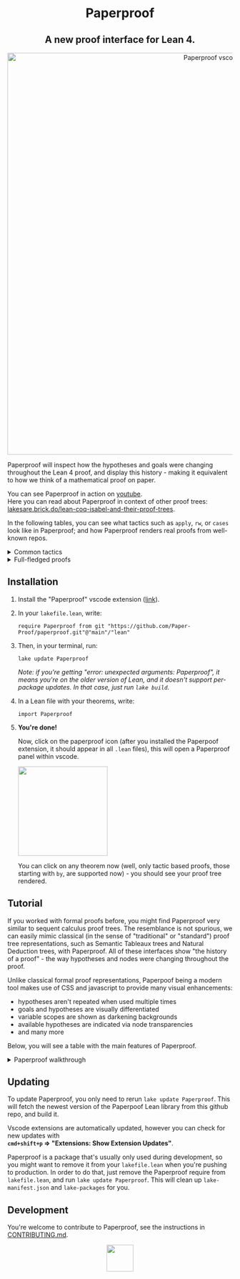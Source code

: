 <h1 align="center">Paperproof</h1>

<h2 align="center">
A new proof interface for Lean 4.  
</h2>

<div align="center">
  <img width="900" alt="Paperproof vscode" src="https://github.com/Paper-Proof/paperproof/assets/7578559/a5792103-6de4-4e98-aa7a-4bcf51aabd47">
</div>

Paperproof will inspect how the hypotheses and goals were changing throughout the Lean 4 proof, and display this history - making it equivalent to how we think of a mathematical proof on paper.

You can see Paperproof in action on [youtube](https://www.youtube.com/watch?v=m6MuiHQmULY).  
Here you can read about Paperproof in context of other proof trees: [lakesare.brick.do/lean-coq-isabel-and-their-proof-trees](https://lakesare.brick.do/lean-coq-isabel-and-their-proof-trees-yjnd2O2RgxwV).

In the following tables, you can see what tactics such as `apply`, `rw`, or `cases` look like in Paperproof; and how Paperproof renders real proofs from well-known repos.

<details>
  <summary>
    Common tactics
  </summary>

  <table>
  <tbody>
    
  <tr>
  <th>Lean</th>
  <th>Paperproof</th>
  </tr>
  <tr>
  <td colspan="2" align="center">

  **apply**
  </td>
  </tr>
  <tr>
  <td>

  ```lean
  theorem apply (a b: ℝ) : a = b := by
    apply le_antisymm
  ```

  </td>
  <td>
    <img width="222" alt="image" src="https://github.com/Paper-Proof/paperproof/assets/7578559/bd4f02d1-a1d4-47b2-8c4f-44059a79c543">
  </td>
  </tr>


  <tr><td colspan="2" align="center">

  **have**
  </td></tr>
  <td>

  ```lean
  theorem have (a b: ℝ)
  (h1: a ≤ b) (h2: b ≤ a) : True := by
    have hi := le_antisymm h1 h2
  ```

  </td>
  <td>
    <img width="378" alt="image" src="https://github.com/Paper-Proof/paperproof/assets/7578559/4f28df15-f5ea-4a9c-982f-5d81945beb41">
  </td>
  </tr>


  <tr><td colspan="2" align="center">

  **intro**
  </td></tr>
  <tr>
  <td>

  ```lean
  theorem intro
  : ∀ (N: ℕ), ∃ M, N + N = M := by
    intro n
  ```

  </td>
  <td>
    <img width="275" alt="image" src="https://github.com/Paper-Proof/paperproof/assets/7578559/e1d862cf-0bd8-4705-9ed2-66c282f5a73d">
  </td>
  </tr> 


  <tr><td colspan="2" align="center">

  **rw**
  </td></tr>
  <tr>
  <td>

  ```lean
  theorem rw (a b: ℕ)
  (h1: a = b) : (10 * a = 666) := by
    rw [h1]
  ```

  </td>
  <td>
    <img width="268" alt="image" src="https://github.com/Paper-Proof/paperproof/assets/7578559/cf57167c-b4ba-485b-8da2-e60af9f6b3ba">
  </td>
  </tr> 



  <tr><td colspan="2" align="center">

  **by_contra**
  </td></tr>
  <tr>
  <td>

  ```lean
  theorem by_contra (m: ℕ)
  : 2 ≤ m := by
    by_contra h
  ```

  </td>
  <td>
    <img width="152" alt="image" src="https://github.com/Paper-Proof/paperproof/assets/7578559/2b5fc5bf-783b-4b31-9135-9c24bf3a9d28">
  </td>
  </tr>


  <tr><td colspan="2" align="center">

  **use**
  </td></tr>
  <tr>
  <td>

  ```lean
  theorem use
  : ∃ x: ℕ, x = 5 := by
    use 42
  ```

  </td>
  <td>
    <img width="148" alt="image" src="https://github.com/Paper-Proof/paperproof/assets/7578559/e69ffe96-5bfa-4370-9c4c-bfbb2382e75d">
  </td>
  </tr>



  <tr><td colspan="2" align="center">

  **induction**
  </td></tr>
  <tr>
  <td>

  ```lean
  theorem induction (n: ℕ)
  : Nat.mul 0 n = 0 := by
    induction' n with k ih
  ```

  </td>
  <td>
    <img width="564" alt="image" src="https://github.com/Paper-Proof/paperproof/assets/7578559/45365de6-b5a2-4643-8e8e-82d1bd80f966">
  </td>
  </tr>


  <tr><td colspan="2" align="center">

  **cases**
  </td></tr>
  <tr>
  <td>

  ```lean
  theorem casesN (n: ℕ)
  : Nat.mul 0 n = 0 := by
    cases' n with m
  ```

  </td>
  <td>
    <img width="552" alt="image" src="https://github.com/Paper-Proof/paperproof/assets/7578559/b88c9f0c-6ecd-4a78-828f-de84c433a429">
  </td>
  </tr>
  <tr></tr>
  <tr>
  <td>

  ```lean
  theorem casesAnd (A B C: Prop)
  (h: A ∧ B) : C := by
    cases' h with a b
  ```

  </td>
  <td>
    <img width="485" alt="image" src="https://github.com/Paper-Proof/paperproof/assets/7578559/ec146278-c298-43a3-b793-91b00cf7082c">
  </td>
  </tr>
  <tr></tr>
  <tr>
  <td>

  ```lean
  theorem casesOr (A B C: Prop)
  (h: A ∨ B) : C := by
    cases' h with a b
  ```

  </td>
  <td>
    <img width="431" alt="image" src="https://github.com/Paper-Proof/paperproof/assets/7578559/d4e11a5f-32a5-463d-ad32-f874c098633b">
  </td>
  </tr>
  <tr></tr>
  <tr>
  <td>

  ```lean
  inductive Random where
    | hi: ℕ → String → Random
    | hello: (2 + 2 = 4) → Random 
    | wow: Random
  theorem casesRandom (C: Prop)
  (h: Random) : C := by
    cases' h with a b c
  ```

  </td>
  <td>
    <img width="546" alt="image" src="https://github.com/Paper-Proof/paperproof/assets/7578559/cc95c055-4172-4c84-ac62-2f3515fe2383">
  </td>
  </tr>

  </tbody>
  </table>
</details>

<details>
  <summary>
  Full-fledged proofs
  </summary>

  <table>
  <tbody>

  <tr></tr>
    
  <tr>
  <td align="center">

  **Mathematics in Lean (Jeremy Avigad, Patrick Massot)** <br/>([mathematics_in_lean/MIL/C05_Elementary_Number_Theory/solutions/Solutions_S03_Infinitely_Many_Primes.lean:155](https://github.com/leanprover-community/mathematics_in_lean/blob/4bc81ddea0a62c3bbd33cbfc4b4b501d2d0dfb03/MIL/C05_Elementary_Number_Theory/solutions/Solutions_S03_Infinitely_Many_Primes.lean#L155))
  </td>
  </tr>
  <tr>
  <td align="center">  
    <img width="1358" alt="Mathematics in Lean - Paperproof" src="https://github.com/Paper-Proof/paperproof/assets/7578559/765bc84e-4d4c-417f-877e-48bc9a0abe1c">
  </td>
  </tr>




  <tr>
  <td align="center">

  **Mathlib** <br/>([mathlib4/Mathlib/Algebra/Field/Power.lean:30](https://github.com/leanprover-community/mathlib4/blob/9893bbd22fdca4005b93c8dbff16c1d2de21bc1a/Mathlib/Algebra/Field/Power.lean#L30))
  </td>
  </tr>
  <tr>
  <td align="center">  
    <img width="1278" alt="Mathlib - Paperproof" src="https://github.com/Paper-Proof/paperproof/assets/7578559/2103c78e-be6d-46e6-b25d-86cbfb1a5fad">
  </td>
  </tr>



  <tr>
  <td align="center">

  **Hitchhiker's Guide to Logical Verification** <br/> **(Anne Baanen, Alexander Bentkamp, Jasmin Blanchette, Johannes Hölzl, Jannis Limperg)** <br/>
  ([logical_verification_2023/blob/main/lean/LoVe/LoVe05_FunctionalProgramming_Demo.lean:316](https://github.com/blanchette/logical_verification_2023/blob/f709e20d2cd515d4ede3e7d2db30103d4f58aaca/lean/LoVe/LoVe05_FunctionalProgramming_Demo.lean#L316))
  </td>
  </tr>
  <tr>
  <td align="center">
    <img width="1385" alt="Hitchhiker's Guide to Logical Verification - Paperproof" src="https://github.com/Paper-Proof/paperproof/assets/7578559/568e70e0-992e-4a65-a306-6c0693750fe8">
  </td>
  </tr>

  </tbody>
  </table>
</details>



## Installation

1. Install the "Paperproof" vscode extension ([link](https://marketplace.visualstudio.com/items?itemName=paperproof.paperproof)).

2. In your `lakefile.lean`, write:
    ```lean
    require Paperproof from git "https://github.com/Paper-Proof/paperproof.git"@"main"/"lean"
    ```

3. Then, in your terminal, run:
    ```shell
    lake update Paperproof
    ```

    *Note: if you're getting "error: unexpected arguments: Paperproof", it means you're on the older version of Lean, and it doesn't support per-package updates. In that case, just run `lake build`.*

4. In a Lean file with your theorems, write:
    ```lean
    import Paperproof
    ```

5. **You're done!**

    Now, click on the paperproof icon (after you installed the Paperpoof extension, it should appear in all `.lean` files), this will open a Paperproof panel within vscode.  

    <img width="200" src="https://github.com/Paper-Proof/paperproof/assets/7578559/fd077fbe-36a3-4e94-9fa8-b7a38ffd1eea"/>

    You can click on any theorem now (well, only tactic based proofs, those starting with `by`, are supported now) - you should see your proof tree rendered.

## Tutorial

If you worked with formal proofs before, you might find Paperproof very similar to sequent calculus proof trees. The resemblance is not spurious, we can easily mimic classical (in the sense of "traditional" or "standard") proof tree representations, such as Semantic Tableaux trees and Natural Deduction trees, with Paperproof. All of these interfaces show "the history of a proof" - the way hypotheses and nodes were changing throughout the proof.

Unlike classical formal proof representations, Paperpoof being a modern tool makes use of CSS and javascript to provide many visual enhancements:
- hypotheses aren't repeated when used multiple times
- goals and hypotheses are visually differentiated
- variable scopes are shown as darkening backgrounds
- available hypotheses are indicated via node transparencies
- and many more

Below, you will see a table with the main features of Paperproof.

<details>
  <summary>
  Paperproof walkthrough
  </summary>
  <table>
    
  <tbody>
    
  <tr>
  <th>Lean</th>
  <th>Paperproof</th>
  </tr>

  <tr>
  <td colspan="2" align="center">
  Hypotheses are displayed as green nodes, goals are displayed as red nodes, tactics are displayed as transparent nodes with dashed borders. 
  </td>
  </tr>

  <tr>
  <td>
  <img width="204" alt="image" src="https://github.com/Paper-Proof/paperproof/assets/7578559/afc8000f-ad15-4ed4-b1fa-6740745895c6">
  </td>
  <td>
    <img width="350" alt="image" src="https://github.com/Paper-Proof/paperproof/assets/7578559/287cf8e6-beeb-42a5-be5f-46eda9e956bd">
  </td>
  </tr>




  <tr>
  <td colspan="2" align="center">
  A proof should be read "towards the middle" - so, hypotheses should be read from top to bottom; and goals should be read bottom up.  

  </td>
  </tr>

  <tr>
  <td>
    
  <img width="308" alt="image" src="https://github.com/Paper-Proof/paperproof/assets/7578559/2bd007e9-6fb3-4f32-a17d-d010af53a798">


  </td>
  <td>
    <img width="350" alt="image" src="https://github.com/Paper-Proof/paperproof/assets/7578559/066bb876-e7d6-4980-a725-8fe82666b5e1">
  </td>
  </tr>




  <tr>
  <td colspan="2" align="center">
  If you drag these nodes around you will see arrows, however when tactic/goal/hypothesis nodes are stacked on top of each other the arrow will collapse into an invisible "0-length" arrow to facilitate with cleaner UI.
  </td>
  </tr>

  <tr>
  <td>
  </td>
  <td>
  <img width="350" alt="image" src="https://github.com/Paper-Proof/paperproof/assets/7578559/a5a45209-8822-463c-b942-b395578089e9">

  </td>
  </tr>




  <tr>
  <td colspan="2" align="center">
  Opaque nodes represent a focused goal, and currently available hypotheses.<br/>  
  In general - slightly darker backgrounds denote variable scopes - you can only use hypotheses that are in or outside of your scope box, you can never dive into another box. Don't overthink this however, we'll always highlight the available hypotheses as you're writing the proof, consider backgrounds a visual hint that will eventually become second nature.
  </td>
  </tr>

  <tr>
  <td>
  </td>
  <td>
    <img width="350" alt="image" src="https://github.com/Paper-Proof/paperproof/assets/7578559/01251e80-6c43-40d2-9439-1f967d978586">

  </td>
  </tr>




  <tr>
  <td colspan="2" align="center">
  To zoom in on a particular dark box, you can click on it.
  </td>
  </tr>

  <tr>
  <td>
  </td>
  <td>
    <img width="350" alt="image" src="https://github.com/Paper-Proof/paperproof/assets/7578559/5408a108-f754-45d7-b4ad-819e4930bc5e">
  </td>
  </tr>

  <tr>
  <td colspan="2" align="center">
    To copy text of a particular tactic/hypothesis/goal, right-click on that node. 
  </td>
  </tr>

  <tr>
  <td>
  </td>
  <td>
    <img width="241" alt="image" src="https://github.com/Paper-Proof/paperproof/assets/7578559/dbf84af0-32cb-424f-bbf8-ddde5c83b287">
  </td>
  </tr>



  </tbody>
  </table>
</details>

## Updating

To update Paperproof, you only need to rerun `lake update Paperproof`. This will fetch the newest version of the Paperpoof Lean library from this github repo, and build it.

Vscode extensions are automatically updated, however you can check for new updates with  
**`cmd+shift+p` => "Extensions: Show Extension Updates"**.  

Paperproof is a package that's usually only used during development, so you might want to remove it from your `lakefile.lean` when you're pushing to production. In order to do that, just remove the Paperproof require from `lakefile.lean`, and run `lake update Paperproof`. This will clean up `lake-manifest.json` and `lake-packages` for you.

## Development

You're welcome to contribute to Paperproof, see the instructions in [CONTRIBUTING.md](https://github.com/Paper-Proof/paperproof/blob/main/CONTRIBUTING.md).


<div align="center">
<img width="60px" src="https://github.com/Paper-Proof/paperproof/assets/7578559/58f24cf2-4336-4376-8738-6463e3802ba0">
</div>
